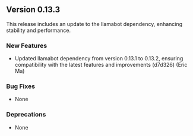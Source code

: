 ## Version 0.13.3

This release includes an update to the llamabot dependency, enhancing stability and performance.

### New Features

- Updated llamabot dependency from version 0.13.1 to 0.13.2, ensuring compatibility with the latest features and improvements (d7d326) (Eric Ma)

### Bug Fixes

- None

### Deprecations

- None
